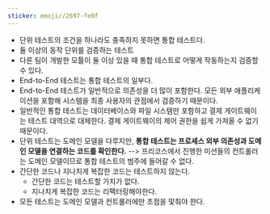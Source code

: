 ```yaml
---
sticker: emoji//2697-fe0f
---
```

- 단위 테스트의 조건을 하나라도 충족하지 못하면 통합 테스트다.
- 둘 이상의 동작 단위를 검증하는 테스트
- 다른 팀이 개발한 모튤이 둘 이상 있을 때 통합 테스트로 어떻게 작동하는지 검증할 수 있다.
- End-to-End 테스트는 통합 테스트의 일부다.
- End-to-End 테스트가 일반적으로 의존성을 더 많이 포함한다.
  모든 외부 애플리케이션을 포함해 시스템을 최종 사용자의 관점에서 검증하기 때문이다.
- 일반적인 통합 테스트는 데이터베이스와 파일 시스템만 포함하고 결제 게이트웨이는 테스트 대역으로 대체한다. 결제 게이트웨이의 제어 권한을 쉽게 가져올 수 없기 때문이다.
- 단위 테스트는 도메인 모델을 다루지만, **통합 테스트는 프로세스 외부 의존성과 도메인 모델을 연결하는 코드를 확인한다.** --> 프리코스에서 진행한 미션들의 컨트롤러는 도메인 모델이므로 통합 테스트의 범주에 들어갈 수 없다.
- 간단한 코드나 지나치게 복잡한 코드는 테스트하지 않는다.
	- 간단한 코드는 테스트할 가치가 없다.
	- 지나치게 복잡한 코드는 리팩터링해야한다.
- 모든 테스트는 도메인 모델과 컨트롤러에만 초점을 맟춰야 한다.